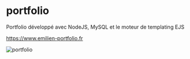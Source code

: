 # portfolio

Portfolio développé avec NodeJS, MySQL et le moteur de templating EJS

https://www.emilien-portfolio.fr

![portfolio](https://user-images.githubusercontent.com/73641368/111877465-d6b82900-89a3-11eb-890a-32848c171fe1.png)
 
